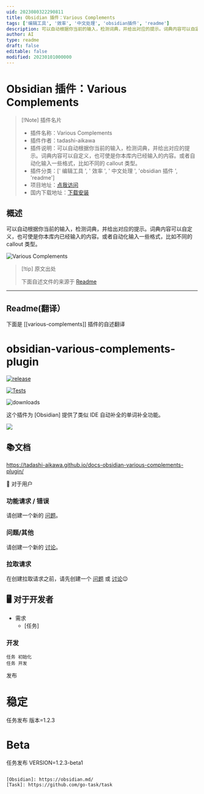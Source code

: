 ```yaml
---
uid: 2023080322290811
title: Obsidian 插件：Various Complements
tags: ['编辑工具', '效率', '中文处理', 'obsidian插件', 'readme']
description: 可以自动根据你当前的输入，检测词典，并给出对应的提示。词典内容可以自定义，也可使是你本库内已经输入的内容。或者自动化输入一些格式，比如不同的callout类型。
author: AI
type: readme
draft: false
editable: false
modified: 20230101000000
---
```


# Obsidian 插件：Various Complements

> [!Note] 插件名片
> - 插件名称：Various Complements
> - 插件作者：tadashi-aikawa
> - 插件说明：可以自动根据你当前的输入，检测词典，并给出对应的提示。词典内容可以自定义，也可使是你本库内已经输入的内容。或者自动化输入一些格式，比如不同的 callout 类型。
> - 插件分类：[' 编辑工具 ', ' 效率 ', ' 中文处理 ', 'obsidian 插件 ', 'readme']
> - 项目地址：[点我访问](https://github.com/tadashi-aikawa/obsidian-various-complements-plugin)
> - 国内下载地址：[下载安装](https://pkmer.cn/products/plugin/pluginMarket/?various-complements)

## 概述

可以自动根据你当前的输入，检测词典，并给出对应的提示。词典内容可以自定义，也可使是你本库内已经输入的内容。或者自动化输入一些格式，比如不同的 callout 类型。

![Various Complements](https://cdn.pkmer.cn/covers/various-complements.png!pkmer)

> [!tip] 原文出处
>
>下面自述文件的来源于 [Readme](https://ghproxy.net/https://raw.githubusercontent.com/tadashi-aikawa/obsidian-various-complements-plugin/main/README.md)
>

---

## Readme(翻译）

下面是 [[various-complements]] 插件的自述翻译

# obsidian-various-complements-plugin

[![release](https://img.shields.io/github/release/tadashi-aikawa/obsidian-various-complements-plugin.svg)](https://github.com/tadashi-aikawa/obsidian-various-complements-plugin/releases/latest)

[![Tests](https://github.com/tadashi-aikawa/obsidian-various-complements-plugin/workflows/Tests/badge.svg)](https://github.com/tadashi-aikawa/obsidian-various-complements-plugin/actions)

![downloads](https://img.shields.io/github/downloads/tadashi-aikawa/obsidian-various-complements-plugin/total)

这个插件为 [Obsidian] 提供了类似 IDE 自动补全的单词补全功能。

![](https://tadashi-aikawa.github.io/docs-obsidian-various-complements-plugin/resources/various-complements.gif)

## 📚文档

<https://tadashi-aikawa.github.io/docs-obsidian-various-complements-plugin/>

👥 对于用户

### 功能请求 / 错误

请创建一个新的 [问题]。

### 问题/其他

请创建一个新的 [讨论]。

### 拉取请求

在创建拉取请求之前，请先创建一个 [问题] 或 [讨论]😉

[问题]: <https://github.com/tadashi-aikawa/obsidian-various-complements-plugin/issues>
[讨论]: <https://github.com/tadashi-aikawa/obsidian-various-complements-plugin/discussions>

## 🖥️ 对于开发者

- 需求
    - [任务]

### 开发

```console
任务 初始化
任务 开发
```

发布

# 稳定

任务发布 版本=1.2.3

# Beta

任务发布 VERSION=1.2.3-beta1

```

[Obsidian]: https://obsidian.md/
[Task]: https://github.com/go-task/task



